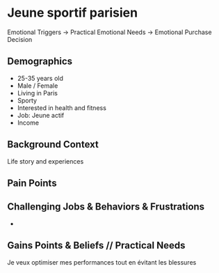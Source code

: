# Jeune sportif parisien
Emotional Triggers → Practical Emotional Needs → Emotional Purchase Decision

## Demographics
- 25-35 years old
- Male / Female
- Living in Paris
- Sporty
- Interested in health and fitness
- Job: Jeune actif
- Income

## Background Context
Life story and experiences


## Pain Points

## Challenging Jobs & Behaviors & Frustrations
- 

## Gains Points & Beliefs // Practical Needs
Je veux optimiser mes performances tout en évitant les blessures
